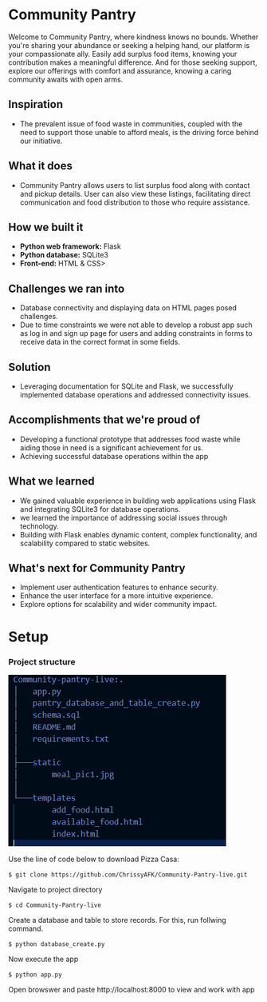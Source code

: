# Community Pantry
Welcome to Community Pantry, where kindness knows no bounds. Whether you're sharing your abundance or seeking a helping hand, our platform is your compassionate ally. Easily add surplus food items, knowing your contribution makes a meaningful difference. And for those seeking support, explore our offerings with comfort and assurance, knowing a caring community awaits with open arms.

## Inspiration
- The prevalent issue of food waste in communities, coupled with the need to support those unable to afford meals, is the driving force behind our initiative. 

## What it does
- Community Pantry allows users to list surplus food along with contact and pickup details. User can also view these listings, facilitating direct communication and food distribution to those who require assistance. 

## How we built it
- **Python web framework:** Flask
- **Python database:** SQLite3
- **Front-end:** HTML & CSS>

## Challenges we ran into
- Database connectivity and displaying data on HTML pages posed challenges.
- Due to time constraints we were not able to develop a robust app such as log in and sign up page for users and adding constraints in forms to receive data in the correct format in some fields.

## Solution
- Leveraging documentation for SQLite and Flask, we successfully implemented database operations and addressed connectivity issues.

## Accomplishments that we're proud of
- Developing a functional prototype that  addresses food waste while aiding those in need is a significant achievement for us. 
- Achieving successful database operations within the app


## What we learned
- We gained valuable experience in building web applications using Flask and integrating SQLite3 for database operations. 
- we learned the importance of addressing social issues through technology.
- Building with Flask enables dynamic content, complex functionality, and scalability
compared to static websites.

## What's next for Community Pantry
- Implement user authentication features to enhance security.
- Enhance the user interface for a more intuitive experience.
- Explore options for scalability and wider community impact.
# Setup
### Project structure
![tree_structure](static/project_tree.PNG)

Use the line of code below to download Pizza Casa:
```
$ git clone https://github.com/ChrissyAFK/Community-Pantry-live.git
```
  Navigate to  project directory 
```
$ cd Community-Pantry-live
```
Create a database and table to store records. For this, run follwing command.
```
$ python database_create.py
```
Now execute the app 
```
$ python app.py
```
Open browswer and paste  http://localhost:8000 to view and work with app

